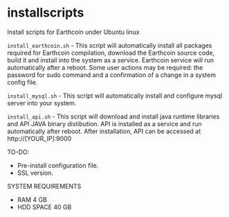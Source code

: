 # installscripts
Install scripts for Earthcoin under Ubuntu linux

<code>install_earthcoin.sh</code> - This script will automatically install all packages required for Earthcoin compilation, download the Earthcoin source code, build it and install into the system as a service. Earthcoin service will run automatically after a reboot. Some user actions may be required: the password for sudo command and a confirmation of a change in a system config file.

<code>install_mysql.sh</code> - This script will automatically install and configure mysql server into your system.

<code>install_api.sh</code> - This script will download and install java runtime libraries and API JAVA binary distibution. API is installed as a service and run automatically after reboot. After installation, API can be accessed at http://[YOUR_IP]:9000


TO-DO: 
- Pre-install configuration file. 
- SSL version.

SYSTEM REQUIREMENTS
- RAM 4 GB
- HDD SPACE 40 GB
